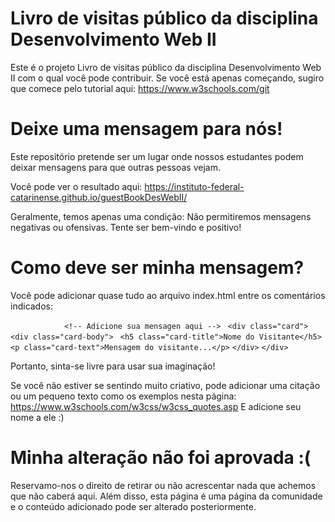 # Livro de visitas público da disciplina Desenvolvimento Web II

Este é o projeto Livro de visitas público da disciplina Desenvolvimento Web II com o qual você pode contribuir.
Se você está apenas começando, sugiro que comece pelo tutorial aqui: https://www.w3schools.com/git

# Deixe uma mensagem para nós!
Este repositório pretende ser um lugar onde nossos estudantes podem deixar mensagens para que outras pessoas vejam.

Você pode ver o resultado aqui: https://instituto-federal-catarinense.github.io/guestBookDesWebII/

Geralmente, temos apenas uma condição:
Não permitiremos mensagens negativas ou ofensivas. Tente ser bem-vindo e positivo!

# Como deve ser minha mensagem?

Você pode adicionar quase tudo ao arquivo index.html entre os comentários indicados:

`            <!-- Adicione sua mensagen aqui -->`
           ` <div class="card">`
             ` <div class="card-body">`
               ` <h5 class="card-title">Nome do Visitante</h5>`
               ` <p class="card-text">Mensagem do visitante...</p>`
              `</div>`
            `</div>`


Portanto, sinta-se livre para usar sua imaginação!

Se você não estiver se sentindo muito criativo, pode adicionar uma citação ou um pequeno texto como os exemplos nesta página: https://www.w3schools.com/w3css/w3css_quotes.asp
E adicione seu nome a ele :)

# Minha alteração não foi aprovada :(

Reservamo-nos o direito de retirar ou não acrescentar nada que achemos que não caberá aqui.
Além disso, esta página é uma página da comunidade e o conteúdo adicionado pode ser alterado posteriormente.